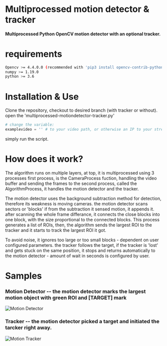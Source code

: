 # Multiprocessed motion detector & tracker

#### Multiprocessed Python OpenCV motion detector with an optional tracker.

# requirements
```bash
Opencv >= 4.4.0.0 (recommended with 'pip3 install opencv-contrib-python')
numpy >= 1.19.0
python >= 3.6
```
# Installation & Use
Clone the repository, checkout to desired branch (with tracker or without).
open the 'multiprocessed-motiondetector-tracker.py' 
```python
# change the variable:
examplevideo = '' # to your video path, or otherwise an IP to your stream
```
simply run the script.

# How does it work?
The algorithm runs on multiple layers, at top, it is multiprocessed using 3 processes
first process, is the CameraProcess fuction, handling the video buffer and sending the frames
to the second process, called the AlgorithmProcess, it handles the motion detector and the tracker.

The motion detector uses the background subtraction method for detection, therefore its weakness is moving cameras.
the motion detector scans sectors or 'blocks' if from the subtraction it sensed motion, it appends it.
after scanning the whole frame differance, it connects the close blocks into one block, with the size proportional
to the connected blocks. This process generates a list of ROIs, then, the algorithm sends the largest ROI to the tracker
and it starts to track the largest ROI it got.

To avoid noise, it ignores too large or too small blocks - dependent on user configured parameters.
the tracker follows the target, if the tracker is 'lost' and gets stuck on the same position, it stops and returns
automatically to the motion detector - amount of wait in seconds is configured by user.

# Samples
### Motion Detector -- the motion detector marks the largest motion object with green ROI and [TARGET] mark
![Motion Detector](https://i.giphy.com/PGqAMDQtjgcmExaTU2.gif)

### Tracker -- the motion detector picked a target and initiated the tarcker right away.
![Motion Tracker](https://media.giphy.com/media/ET5BM50AUa4J2kHaKx/giphy.gif)

